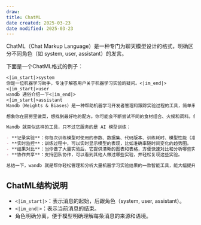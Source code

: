 ```yaml
---
draw:
title: ChatML
date created: 2025-03-23
date modified: 2025-03-23
---
```


ChatML（Chat Markup Language）是一种专门为聊天模型设计的格式，明确区分不同角色（如 system, user, assistant）的发言。

下面是一个ChatML格式的例子：

```markdown
<|im_start|>system
你是一位机器学习助手，专注于解答用户关于机器学习实验的疑问。<|im_end|>
<|im_start|>user
wandb 通俗介绍一下<|im_end|>
<|im_start|>assistant
Wandb（Weights & Biases）是一种帮助机器学习开发者管理和跟踪实验过程的工具，简单来说，就是一个机器学习的「实验记录本」或「仪表盘」。

想象你在厨房里做菜，想找到最好吃的配方。你可能会不断尝试不同的食材组合、火候和调料。每做一次都会记下用的原料、步骤和口感如何。最后，你再对比所有的记录，确定哪种做法最好。

Wandb 就类似这样的工具，只不过它服务的是 AI 模型训练：

- **记录实验**：你每次训练模型时使用的参数、数据集、代码版本、训练耗时、模型性能（准确率、损失率等）都可以自动记录。
- **实时监控**：训练过程中，可以实时显示模型的表现，比如准确率随时间变化的趋势图。
- **结果对比**：当你做了大量实验后，它提供清晰的图表和表格，方便快速对比和分析哪些实验表现更好，找到最优配置。
- **协作共享**：支持团队协作，可以看到其他人做过哪些实验，并轻松复现这些实验。

总结一下，wandb 就是帮你轻松管理和分析大量机器学习实验结果的一款智能工具，能大幅提升实验效率。<|im_end|>
```

## ChatML结构说明

- `<|im_start|>`：表示消息的起始，后跟角色（system, user, assistant）。
- `<|im_end|>`：表示当前消息的结束。
- 角色明确分离，便于模型明确理解每条消息的来源和语境。
